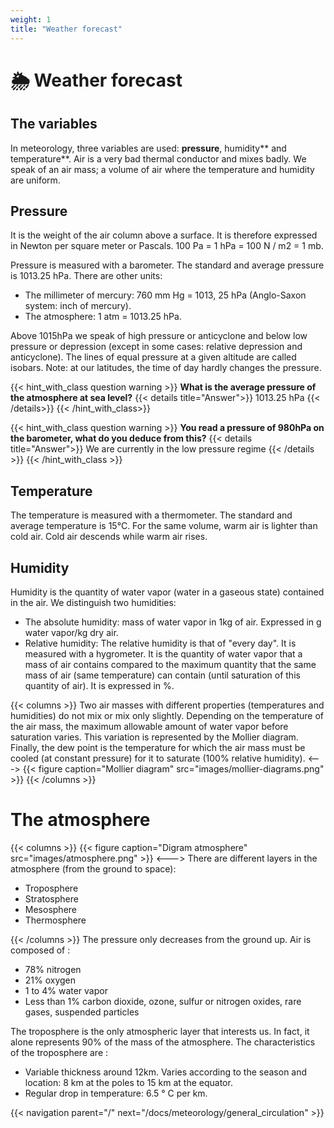 ```yaml
---
weight: 1
title: "Weather forecast"
---
```


# 🌦 Weather forecast

## The variables

In meteorology, three variables are used: **pressure**, humidity** and temperature**. Air is a very bad thermal conductor and mixes badly. We speak of an air mass; a volume of air where the temperature and humidity are uniform.

## Pressure

It is the weight of the air column above a surface. It is therefore expressed in Newton per square meter or Pascals.
100 Pa = 1 hPa = 100 N / m2 = 1 mb.

Pressure is measured with a barometer.
The standard and average pressure is 1013.25 hPa.
There are other units:

- The millimeter of mercury: 760 mm Hg = 1013, 25 hPa (Anglo-Saxon system: inch of mercury).
- The atmosphere: 1 atm = 1013.25 hPa.

Above 1015hPa we speak of high pressure or anticyclone and below low pressure or depression (except in some cases: relative depression and anticyclone).
The lines of equal pressure at a given altitude are called isobars.
Note: at our latitudes, the time of day hardly changes the pressure.

{{< hint_with_class question warning >}}
**What is the average pressure of the atmosphere at sea level?**
{{< details title="Answer">}}
1013.25 hPa
{{< /details>}}
{{< /hint_with_class>}}

{{< hint_with_class question warning >}}
**You read a pressure of 980hPa on the barometer, what do you deduce from this?**
{{< details title="Answer">}}
We are currently in the low pressure regime
{{< /details >}}
{{< /hint_with_class >}}

## Temperature

The temperature is measured with a thermometer. The standard and average temperature is 15°C. For the same volume, warm air is lighter than cold air. Cold air descends while warm air rises.

## Humidity

Humidity is the quantity of water vapor (water in a gaseous state) contained in the air. We distinguish two humidities:

- The absolute humidity: mass of water vapor in 1kg of air. Expressed in g water vapor/kg dry air.
- Relative humidity: The relative humidity is that of "every day". It is measured with a hygrometer. It is the quantity of water vapor that a mass of air contains compared to the maximum quantity that the same mass of air (same temperature) can contain (until saturation of this quantity of air). It is expressed in %.

{{< columns >}}
Two air masses with different properties (temperatures and humidities) do not mix or mix only slightly. Depending on the temperature of the air mass, the maximum allowable amount of water vapor before saturation varies. This variation is represented by the Mollier diagram. Finally, the dew point is the temperature for which the air mass must be cooled (at constant pressure) for it to saturate (100% relative humidity).
<--->
{{< figure caption="Mollier diagram" src="images/mollier-diagrams.png" >}}
{{< /columns >}}

# The atmosphere
{{< columns >}}
{{< figure caption="Digram atmosphere" src="images/atmosphere.png" >}}
<--->
There are different layers in the atmosphere (from the ground to space):

- Troposphere
- Stratosphere
- Mesosphere
- Thermosphere

{{< /columns >}}
The pressure only decreases from the ground up. Air is composed of :

- 78% nitrogen
- 21% oxygen
- 1 to 4% water vapor
- Less than 1% carbon dioxide, ozone, sulfur or nitrogen oxides, rare gases, suspended particles

The troposphere is the only atmospheric layer that interests us. In fact, it alone represents 90% of the mass of the atmosphere.
The characteristics of the troposphere are :

- Variable thickness around 12km. Varies according to the season and location: 8 km at the poles to 15 km at the equator.
- Regular drop in temperature: 6.5 ° C per km.

{{< navigation parent="/" next="/docs/meteorology/general_circulation" >}}
